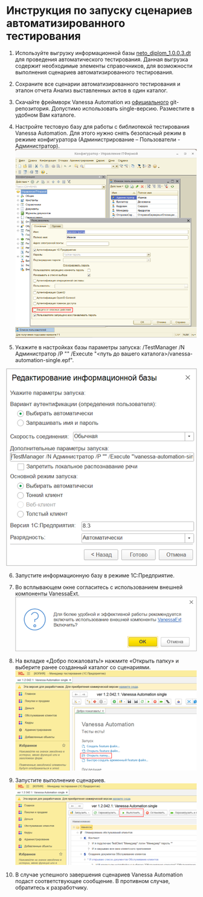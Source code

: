 # Инструкция по запуску сценариев автоматизированного тестирования

1. Используйте выгрузку информационной базы [neto_diplom_1.0.0.3.dt](https://github.com/AlexanderV823/neto_diplom/releases/download/untagged-866ae6f094c64bc9c12f/neto_diplom_1.0.0.3.dt) для проведения автоматического тестирования. Данная выгрузка содержит необходимые элементы справочников, для возможности выполнения сценариев автоматизированного тестирования.
   
2. Сохраните все сценарии автоматизированного тестирования и эталон отчета Анализ выставленных актов в один каталог.
   
3. Скачайте фреймворк Vanessa Automation из [официального](https://pr-mex.github.io/vanessa-automation/dev/) git-репозитория. Допустимо использовать single-версию. Разместите в удобном Вам каталоге.
   
4. Настройте тестовую базу для работы с библиотекой тестирования Vanessa Automation. Для этого нужно снять безопасный режим в режиме конфигуратора (Администрирование – Пользователи - Администратор).
![Рисунок 1](pic1.png)

1. Укажите в настройках базы параметры запуска: /TestManager /N Администратор /P "" /Execute "<путь до вашего каталога>/vanessa-automation-single.epf".
   
![Рисунок 2](pic2.png)

6. Запустите информационную базу в режиме 1С:Предприятие.
   
7. Во всплывающем окне согласитесь с использованием внешней компоненты VanessaExt.
![Рисунок 3](pic3.png)

8. На вкладке «Добро пожаловать!» нажмите «Открыть папку» и выберите ранее созданный каталог со сценариями.
![Рисунок 4](pic4.png)

9. Запустите выполнение сценариев.
![Рисунок 5](pic5.png)

10.  В случае успешного завершения сценариев Vanessa Automation подаст соответствующее сообщение. В противном случае, обратитесь к разработчику.